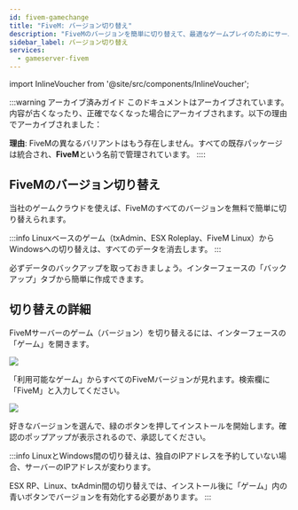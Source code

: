 ```yaml
---
id: fivem-gamechange
title: "FiveM: バージョン切り替え"
description: "FiveMのバージョンを簡単に切り替えて、最適なゲームプレイのためにサーバー設定を管理する方法をチェック → 今すぐ詳しく見る"
sidebar_label: バージョン切り替え
services:
  - gameserver-fivem
---
```


import InlineVoucher from '@site/src/components/InlineVoucher';



:::warning アーカイブ済みガイド
このドキュメントはアーカイブされています。内容が古くなったり、正確でなくなった場合にアーカイブされます。以下の理由でアーカイブされました：

**理由**: FiveMの異なるバリアントはもう存在しません。すべての既存パッケージは統合され、**FiveM**という名前で管理されています。 
::::



<InlineVoucher />

## FiveMのバージョン切り替え
当社のゲームクラウドを使えば、FiveMのすべてのバージョンを無料で簡単に切り替えられます。

:::info
Linuxベースのゲーム（txAdmin、ESX Roleplay、FiveM Linux）からWindowsへの切り替えは、すべてのデータを消去します。
:::

必ずデータのバックアップを取っておきましょう。インターフェースの「バックアップ」タブから簡単に作成できます。

## 切り替えの詳細
FiveMサーバーのゲーム（バージョン）を切り替えるには、インターフェースの「ゲーム」を開きます。

![](https://screensaver01.zap-hosting.com/index.php/s/n82YtN2DEkAeNpq/preview)

「利用可能なゲーム」からすべてのFiveMバージョンが見れます。検索欄に「FiveM」と入力してください。

![](https://screensaver01.zap-hosting.com/index.php/s/drTykzYs2527b7D/preview)

好きなバージョンを選んで、緑のボタンを押してインストールを開始します。確認のポップアップが表示されるので、承認してください。

:::info
LinuxとWindows間の切り替えは、独自のIPアドレスを予約していない場合、サーバーのIPアドレスが変わります。

ESX RP、Linux、txAdmin間の切り替えでは、インストール後に「ゲーム」内の青いボタンでバージョンを有効化する必要があります。
:::

<InlineVoucher />